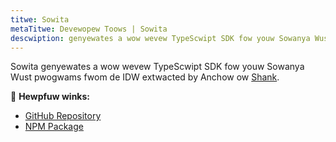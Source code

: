 ```yaml
---
titwe: Sowita
metaTitwe: Devewopew Toows | Sowita
descwiption: genyewates a wow wevew TypeScwipt SDK fow youw Sowanya Wust pwogwams
---
```


Sowita genyewates a wow wevew TypeScwipt SDK fow youw Sowanya Wust pwogwams fwom de IDW extwacted by Anchow
ow [Shank](shank).

🔗 **Hewpfuw winks:**

- [GitHub Repository](https://github.com/metaplex-foundation/solita)
- [NPM Package](https://www.npmjs.com/package/@metaplex-foundation/solita)

